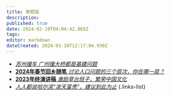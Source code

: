```yaml
---
title: 寒假版
description: 
published: true
date: 2024-02-10T04:04:42.865Z
tags: 
editor: markdown
dateCreated: 2024-01-10T12:17:04.930Z
---
```


- [*苏州撞车 广州撞大桥都是基建问题*](./winterbreak2023/2.md)
- [**2024年春节回乡随笔** *讨论人口问题的三个层次，你在哪一层？*](./winterbreak2023/essay.md)
- [**2023年终演讲稿** *激励草台班子，繁荣中国文化*](./winterbreak2023/speech2023.md)
- [*人人都说哈尔滨“泼天富贵”，建议到此为止*](./winterbreak2023/1.md)
{.links-list}
